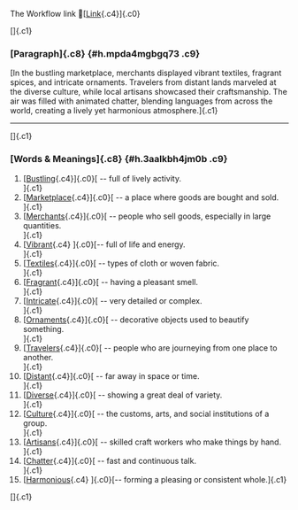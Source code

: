 The Workflow link
👏[[Link](https://www.google.com/url?q=http://www.google.com&sa=D&source=editors&ust=1758386665643352&usg=AOvVaw0Tv7T1sxba113NYq-WKeSF){.c4}]{.c0}

[]{.c1}

### [Paragraph]{.c8} {#h.mpda4mgbgq73 .c9}

[In the bustling marketplace, merchants displayed vibrant textiles,
fragrant spices, and intricate ornaments. Travelers from distant lands
marveled at the diverse culture, while local artisans showcased their
craftsmanship. The air was filled with animated chatter, blending
languages from across the world, creating a lively yet harmonious
atmosphere.]{.c1}

------------------------------------------------------------------------

[]{.c1}

### [Words & Meanings]{.c8} {#h.3aalkbh4jm0b .c9}

1.  [[Bustling](https://www.google.com/url?q=http://www.google.com&sa=D&source=editors&ust=1758386665644058&usg=AOvVaw2z3FzCZNC61vAxBFeJozI2){.c4}]{.c0}[ --
    full of lively activity.\
    ]{.c1}
2.  [[Marketplace](https://www.google.com/url?q=http://www.google.com&sa=D&source=editors&ust=1758386665644194&usg=AOvVaw20QRQyjCGquXQP8psf-ibu){.c4}]{.c0}[ --
    a place where goods are bought and sold.\
    ]{.c1}
3.  [[Merchants](https://www.google.com/url?q=http://www.google.com&sa=D&source=editors&ust=1758386665644334&usg=AOvVaw1HGStsXjuEF_OjPlZ9bt2B){.c4}]{.c0}[ --
    people who sell goods, especially in large quantities.\
    ]{.c1}
4.  [[Vibrant](https://www.google.com/url?q=http://www.google.com&sa=D&source=editors&ust=1758386665644463&usg=AOvVaw056AwngVhbI68OJ5LYjIou){.c4}
    ]{.c0}[-- full of life and energy.\
    ]{.c1}
5.  [[Textiles](https://www.google.com/url?q=http://www.google.com&sa=D&source=editors&ust=1758386665644599&usg=AOvVaw3nBJEsLKg9oqpd-tWceEGm){.c4}]{.c0}[ --
    types of cloth or woven fabric.\
    ]{.c1}
6.  [[Fragrant](https://www.google.com/url?q=http://www.google.com&sa=D&source=editors&ust=1758386665644705&usg=AOvVaw01hCl-DgjjvEFmY1hQ12a5){.c4}]{.c0}[ --
    having a pleasant smell.\
    ]{.c1}
7.  [[Intricate](https://www.google.com/url?q=http://www.google.com&sa=D&source=editors&ust=1758386665644812&usg=AOvVaw1fVELUh0EZpsy0ul94IvzZ){.c4}]{.c0}[ --
    very detailed or complex.\
    ]{.c1}
8.  [[Ornaments](https://www.google.com/url?q=http://www.google.com&sa=D&source=editors&ust=1758386665644911&usg=AOvVaw2zykyPCRWvy2nTbok2GHHi){.c4}]{.c0}[ --
    decorative objects used to beautify something.\
    ]{.c1}
9.  [[Travelers](https://www.google.com/url?q=http://www.google.com&sa=D&source=editors&ust=1758386665645035&usg=AOvVaw168Ah4yyLaWSu0SLeX9tG7){.c4}]{.c0}[ --
    people who are journeying from one place to another.\
    ]{.c1}
10. [[Distant](https://www.google.com/url?q=http://www.google.com&sa=D&source=editors&ust=1758386665645165&usg=AOvVaw1iFnigQY3Fn1ERgc90OiV4){.c4}]{.c0}[ --
    far away in space or time.\
    ]{.c1}
11. [[Diverse](https://www.google.com/url?q=http://www.google.com&sa=D&source=editors&ust=1758386665645264&usg=AOvVaw3CByY98c7RlCZFzTmTNwyi){.c4}]{.c0}[ --
    showing a great deal of variety.\
    ]{.c1}
12. [[Culture](https://www.google.com/url?q=http://www.google.com&sa=D&source=editors&ust=1758386665645375&usg=AOvVaw2BQXzLjCI0hXQR7fAT5jiC){.c4}]{.c0}[ --
    the customs, arts, and social institutions of a group.\
    ]{.c1}
13. [[Artisans](https://www.google.com/url?q=http://www.google.com&sa=D&source=editors&ust=1758386665645505&usg=AOvVaw0gedPDIB6HyytT3p0g7fP_){.c4}]{.c0}[ --
    skilled craft workers who make things by hand.\
    ]{.c1}
14. [[Chatter](https://www.google.com/url?q=http://www.google.com&sa=D&source=editors&ust=1758386665645628&usg=AOvVaw0MZ0xP7b1tu60mj_ldr-Ot){.c4}]{.c0}[ --
    fast and continuous talk.\
    ]{.c1}
15. [[Harmonious](https://www.google.com/url?q=http://www.google.com&sa=D&source=editors&ust=1758386665645730&usg=AOvVaw15tuyZBtAV_25ARaeL6J3d){.c4}
    ]{.c0}[-- forming a pleasing or consistent whole.]{.c1}

[]{.c1}
